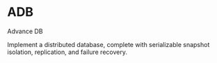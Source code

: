 # ADB
Advance DB


Implement a distributed database, complete with serializable snapshot isolation, replication, and failure recovery.
